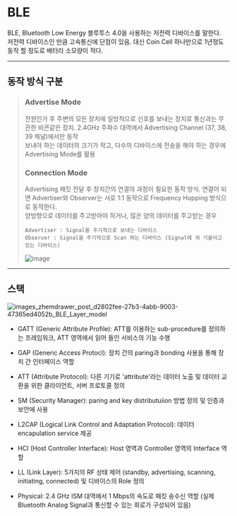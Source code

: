 # BLE
BLE, Bluetooth Low Energy 블루투스 4.0을 사용하는 저전력 디바이스를 말한다.  
저전력 디바이스인 만큼 고속통신에 단점이 있음. 대신 Coin Cell 하나만으로 1년정도 동작 할 정도로 배터리 소모량이 적다.   
***


## 동작 방식 구분 
> ### Advertise Mode 
> 전원인가 후 주변의 모든 장치에 일방적으로 신호를 보내는 장치로 통신과는 무관한 비콘같은 장치. 2.4GHz 주파수 대역에서 Advertising Channel (37, 38, 39 채널)에서만 동작  
> 보내야 하는 데이터의 크기가 작고, 다수의 디바이스에 전송을 해야 하는 경우에 Advertising Mode를 활용  
>
>
> ### Connection Mode
> Advertising 패킷 전달 후 장치간의 연결의 과정이 필요한 동작 방식. 연결이 되면 Advertiser와 Observer는 서로 1:1 동작으로 Frequency Hopping 방식으로 동작한다.   
> 양방향으로 데이터를 주고받아야 하거나, 많은 양의 데이터를 주고받는 경우  
> ```
> Advertiser : Signal을 주기적으로 보내는 디바이스
> Observer : Signal을 주기적으로 Scan 하는 디바이스 (Signal에 귀 기울이고 있는 디바이스)
> ```   
> ![image](https://github.com/jinjin2e/BLE/assets/93366905/3c8892d4-79ac-4272-980d-dcaa302761a6)
***
## 스택 
![images_zhemdrawer_post_d2802fee-27b3-4abb-9003-47365ed4052b_BLE_Layer_model](https://github.com/jinjin2e/BLE/assets/93366905/f174f189-e532-4321-b6a4-758e93ca6afd)



- GATT (Generic Attribute Profile): ATT를 이용하는 sub-procedure를 정의하는 프레임워크, ATT 영역에서 읽어 들인 서비스의 기능 수행

- GAP (Generic Access Protocl): 장치 간의 paring과 bonding 사용을 통해 장치 간 인터페이스 역할

- ATT (Attribute Protocol): 다른 기기로 'attribute'라는 데이터 노출 및 데이터 교환을 위한 클라이언트, 서버 프로토콜 정의

- SM (Security Manager): paring and key distributuiion 방법 정의 및 인증과 보안에 사용

- L2CAP (Logical Link Control and Adaptation Protocol): 데이터 encapulation service 제공


- HCI (Host Controller Interface): Host 영역과 Controller 영역의 Interface 역할

- LL (Link Layer): 5가지의 RF 상태 제어 (standby, advertising, scanning, initiating, connected) 및 디바이스의 Role 정의

- Physical: 2.4 GHz ISM 대역에서 1 Mbps의 속도로 패킷 송수신 역할 (실제 Bluetooth Analog Signal과 통신할 수 있는 회로가 구성되어 있음)







 










 

